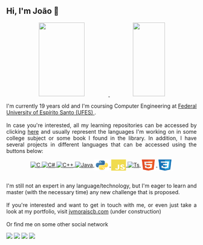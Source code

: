 <div>
  <h2>Hi, I'm João 👋</h2>
  <div align="center">
    <a href="https://github.com/jvmoraiscb">
      <img
        width="49%"
        height="195px"
        src="https://github-readme-stats.vercel.app/api?username=jvmoraiscb&show_icons=true&count_private=true&include_all_commits=true&hide_border=true&title_color=296d98&icon_color=296d98&text_color=ffffff&bg_color=ffffff00"
      />
      <img
        width="41%"
        height="195px"
        src="https://github-readme-stats.vercel.app/api/top-langs/?username=jvmoraiscb&layout=compact&langs_count=8&hide_border=true&title_color=296d98&text_color=ffffff&bg_color=ffffff00"
      />
    </a>
    <p align="justify">
      I'm currently 19 years old and I'm coursing Computer Engineering at
      <a href="https://www.ufes.br/">
        Federal University of Espírito Santo (UFES) </a
      >. <br /><br />
      In case you're interested, all my learning repositories can be accessed by
      clicking
      <a href="../../../?tab=repositories&q=learning&type=&language=&sort="
        >here</a
      >
      and usually represent the languages ​​I'm working on in some college
      subject or some book I found in the library. In addition, I have several
      projects in different languages ​​that can be accessed using the buttons
      below:
    </p>
  </div>
  <div style="display: inline_block" align="center">
    <a href="../../../?tab=repositories&q=&type=&language=c&sort=">
      <img
        align="center"
        alt="C"
        height="30"
        width="40"
        src="https://cdn.jsdelivr.net/gh/devicons/devicon/icons/c/c-original.svg"
      />
    </a>
    <a href="../../../?tab=repositories&q=&type=&language=c%23&sort=">
      <img
        align="center"
        alt="C#"
        height="30"
        width="40"
        src="https://cdn.jsdelivr.net/gh/devicons/devicon/icons/csharp/csharp-original.svg"
      />
    </a>
    <a href="../../../?tab=repositories&q=&type=&language=c%2B%2B&sort=">
      <img
        align="center"
        alt="C++"
        height="30"
        width="40"
        src="https://cdn.jsdelivr.net/gh/devicons/devicon/icons/cplusplus/cplusplus-original.svg"
      />
    </a>
    <a href="../../../?tab=repositories&q=&type=&language=java&sort=">
      <img
        align="center"
        alt="Java"
        height="30"
        width="40"
        src="https://cdn.jsdelivr.net/gh/devicons/devicon/icons/java/java-original.svg"
      />
    </a>
    <a href="../../../?tab=repositories&q=&type=&language=python&sort=">
      <img
        align="center"
        alt="Python"
        height="30"
        width="40"
        src="https://raw.githubusercontent.com/devicons/devicon/master/icons/python/python-original.svg"
      />
    </a>
    <a href="../../../?tab=repositories&q=&type=&language=javascript&sort=">
      <img
        align="center"
        alt="Js"
        height="30"
        width="40"
        src="https://raw.githubusercontent.com/devicons/devicon/master/icons/javascript/javascript-plain.svg"
      />
    </a>
    <a href="../../../?tab=repositories&q=&type=&language=typescript&sort=">
      <img
        align="center"
        alt="Ts"
        height="30"
        width="40"
        src="https://cdn.jsdelivr.net/gh/devicons/devicon/icons/typescript/typescript-original.svg"
      />
    </a>
    <a href="../../../?tab=repositories&q=&type=&language=html&sort=">
      <img
        align="center"
        alt="HTML"
        height="30"
        width="40"
        src="https://raw.githubusercontent.com/devicons/devicon/master/icons/html5/html5-original.svg"
      />
    </a>
    <a href="../../../?tab=repositories&q=&type=&language=html&sort=">
      <img
        align="center"
        alt="CSS"
        height="30"
        width="40"
        src="https://raw.githubusercontent.com/devicons/devicon/master/icons/css3/css3-original.svg"
      />
    </a>
  </div>

  <div align="justify">
    <br />
    <p>
      I'm still not an expert in any language/technology, but I'm eager to learn
      and master (with the necessary time) any new challenge that is proposed.
      <br /><br />
      If you're interested and want to get in touch with me, or even just take a
      look at my portfolio, visit <a href="#">jvmoraiscb.com</a> (under
      construction) <br /><br />
      Or find me on some other social network
    </p>
  </div>

  <div>
    <a href="https://instagram.com/jvmoraiscb" target="_blank"
      ><img
        src="https://img.shields.io/badge/-Instagram-%23E4405F?style=for-the-badge&logo=instagram&logoColor=white"
        target="_blank"
    /></a>
    <a href="https://www.linkedin.com/in/jvmoraiscb/" target="_blank"
      ><img
        src="https://img.shields.io/badge/-LinkedIn-%230077B5?style=for-the-badge&logo=linkedin&logoColor=white"
        target="_blank"
    /></a>
    <a href="https://www.youtube.com/@jvmoraiscb" target="_blank"
      ><img
        src="https://img.shields.io/badge/-Youtube-%23E4405F?style=for-the-badge&logo=youtube&logoColor=white"
        target="_blank"
    /></a>
    <a href="https://linktr.ee/jvmoraiscb" target="_blank"
      ><img
        src="https://img.shields.io/badge/linktree-1de9b6?style=for-the-badge&logo=linktree&logoColor=white"
        target="_blank"
    /></a>
  </div>
</div>
